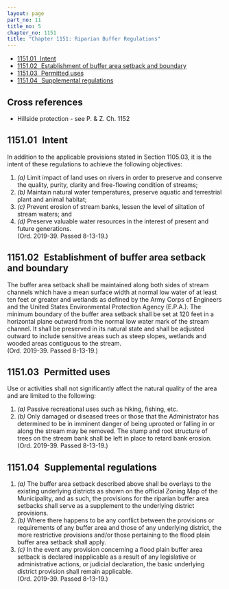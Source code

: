 ```yaml
---
layout: page
part_no: 11
title_no: 5
chapter_no: 1151
title: "Chapter 1151: Riparian Buffer Regulations"
---
```


* [1151.01   Intent](#115101-intent)
* [1151.02   Establishment of buffer area setback and boundary](#115102-establishment-of-buffer-area-setback-and-boundary)
* [1151.03   Permitted uses](#115103-permitted-uses)
* [1151.04   Supplemental regulations](#115104-supplemental-regulations)

## Cross references

* Hillside protection - see P. & Z. Ch. 1152

## 1151.01   Intent

In addition to the applicable provisions stated in Section 1105.03, it is the
intent of these regulations to achieve the following objectives:

1. _(a)_ Limit impact of land uses on rivers in order to preserve and conserve
the quality, purity, clarity and free-flowing condition of streams;
2. _(b)_ Maintain natural water temperatures, preserve aquatic and terrestrial
plant and animal habitat;
3. _(c)_ Prevent erosion of stream banks, lessen the level of siltation of
stream waters; and
4. _(d)_ Preserve valuable water resources in the interest of present and
future generations.  
(Ord. 2019-39. Passed 8-13-19.)

## 1151.02   Establishment of buffer area setback and boundary

The buffer area setback shall be maintained along both sides of stream channels
which have a mean surface width at normal low water of at least ten feet or
greater and wetlands as defined by the Army Corps of Engineers and the United
States Environmental Protection Agency (E.P.A.). The minimum boundary of the
buffer area setback shall be set at 120 feet in a horizontal plane outward from
the normal low water mark of the stream channel. It shall be preserved in its
natural state and shall be adjusted outward to include sensitive areas such as
steep slopes, wetlands and wooded areas contiguous to the stream.  
(Ord. 2019-39. Passed 8-13-19.)

## 1151.03   Permitted uses

Use or activities shall not significantly affect the natural quality of the
area and are limited to the following:

1. _(a)_ Passive recreational uses such as hiking, fishing, etc.
2. _(b)_ Only damaged or diseased trees or those that the Administrator has
determined to be in imminent danger of being uprooted or falling in or along
the stream may be removed. The stump and root structure of trees on the stream
bank shall be left in place to retard bank erosion.  
(Ord. 2019-39. Passed 8-13-19.)

## 1151.04   Supplemental regulations

1. _(a)_ The buffer area setback described above shall be overlays to the
existing underlying districts as shown on the official Zoning Map of the
Municipality, and as such, the provisions for the riparian buffer area setbacks
shall serve as a supplement to the underlying district provisions.
2. _(b)_ Where there happens to be any conflict between the provisions or
requirements of any buffer area and those of any underlying district, the more
restrictive provisions and/or those pertaining to the flood plain buffer area
setback shall apply.
3. _(c)_ In the event any provision concerning a flood plain buffer area
setback is declared inapplicable as a result of any legislative or
administrative actions, or judicial declaration, the basic underlying district
provision shall remain applicable.  
(Ord. 2019-39. Passed 8-13-19.)
